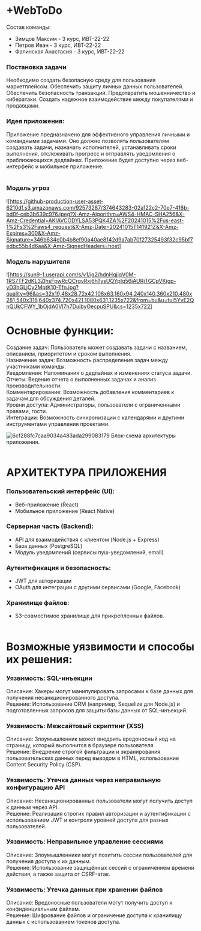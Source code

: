 # +WebToDo<br/>
Cостав команды:<br/>
+ Зимцов Максим - 3 курс, ИВТ-22-22<br/>
+ Петров Иван - 3 курс, ИВТ-22-22<br/>
+ Фалинская Анастасия - 3 курс, ИВТ-22-22<br/>

### Постановка задачи<br/>
Необходимо создать безопасную среду для пользования маркетплейсом. Обеспечить защиту личных данных пользователей. Обеспечить безопасность транзакций. 
Предотвратить мошенничество и кибератаки. Создать надежное взаимодействие между покупателями и продавцами.

### Идея приложения:<br/>
Приложение предназначено для эффективного управления личными и командными задачами. Оно должно позволять пользователям 
создавать задачи, назначать исполнителей, устанавливать сроки выполнения, отслеживать прогресс и отправлять 
уведомления о приближающихся дедлайнах. Приложение будет доступно через веб-интерфейс и мобильное приложение.<br/><br/>

### Модель угроз<br/>
![https://github-production-user-asset-6210df.s3.amazonaws.com/92573287/374643283-02a122c2-70e7-416b-bd0f-ceb3b639c976.jpeg?X-Amz-Algorithm=AWS4-HMAC-SHA256&X-Amz-Credential=AKIAVCODYLSA53PQK4ZA%2F20241015%2Fus-east-1%2Fs3%2Faws4_request&X-Amz-Date=20241015T141921Z&X-Amz-Expires=300&X-Amz-Signature=346b634c0b4b8ef90a40ae8142d9a7ab70f27325493f32c95bf7edbc55b4d6aa&X-Amz-SignedHeaders=host]

### Модель нарушителя<br/>
![https://sun9-1.userapi.com/s/v1/ig2/hdnHqjjqV0M-1RS7TF2dKL3ZlhsFpwRcQCrgyRxj6hTysUQYpIq56jAURjTGCpVKigp-yD3hGLjCy2MptK10-Tfn.jpg?quality=96&as=32x19,48x28,72x42,108x63,160x94,240x140,360x210,480x281,540x316,640x374,720x421,1080x631,1235x722&from=bu&u=tuI5YvE2QnQUkCFWY_1bOjdA0Vl7h7DuibyOecpuSPU&cs=1235x722]

# Основные функции:<br/>
Создание задач: Пользователь может создавать задачи с названием, описанием, приоритетом и сроком выполнения.<br/>
Назначение задач: Возможность распределения задач между участниками команды.<br/>
Уведомления: Напоминания о дедлайнах и изменениях статуса задачи.<br/>
Отчеты: Ведение отчета о выполненных задачах и анализ производительности.<br/>
Комментарирование: Возможность добавления комментариев к задачам для обсуждения деталей.<br/>
Уровни доступа: Администраторы, пользователи с ограниченными правами, гости.<br/>
Интеграции: Возможность синхронизации с календарями и другими инструментами управления проектами.<br/>


![6cf288fc7caa9034a483ada299083179](https://github.com/user-attachments/assets/5057c90d-a5e6-4ac0-9bcc-cd07d45a4150)
Блок-схема архитектуры приложения.<br/><br/>

# АРХИТЕКТУРА ПРИЛОЖЕНИЯ<br/>

### Пользовательский интерфейс (UI):<br/>
+ Веб-приложение (React)<br/>
+ Мобильное приложение (React Native)<br/>
### Серверная часть (Backend):<br/>
+ API для взаимодействия с клиентом (Node.js + Express)<br/>
+ База данных (PostgreSQL)<br/>
+ Модуль уведомлений (сервисы пуш-уведомлений, email)<br/>
### Аутентификация и безопасность:<br/>
+ JWT для авторизации<br/>
+ OAuth для интеграции с другими сервисами (Google, Facebook)<br/>
### Хранилище файлов:<br/>
+ S3-совместимое хранилище для прикрепленных файлов.<br/><br/>


# Возможные уязвимости и способы их решения:<br/>

### Уязвимость: SQL-инъекции<br/>
Описание: Хакеры могут манипулировать запросами к базе данных для получения несанкционированного доступа.<br/>
Решение: Использование ORM (например, Sequelize для Node.js) и подготовленных запросов для защиты базы данных от SQL-инъекций.<br/>

### Уязвимость: Межсайтовый скриптинг (XSS)<br/>
Описание: Злоумышленник может внедрить вредоносный код на страницу, который выполнится в браузере пользователя.<br/>
Решение: Внедрение строгой фильтрации и экранирования пользовательских данных перед выводом в HTML, использование Content Security Policy (CSP).<br/>

### Уязвимость: Утечка данных через неправильную конфигурацию API<br/>
Описание: Несанкционированные пользователи могут получить доступ к данным через API.<br/>
Решение: Реализация строгих правил авторизации и аутентификации с использованием JWT и контроля уровней доступа для разных пользователей.<br/>

### Уязвимость: Неправильное управление сессиями<br/>
Описание: Злоумышленники могут похитить сессии пользователей для получения доступа к их данным.<br/>
Решение: Использование защищённых сессий с ограничением времени действия, а также защита от CSRF-атак. <br/>

### Уязвимость: Утечка данных при хранении файлов<br/>
Описание: Вредоносные пользователи могут получить доступ к конфиденциальным файлам.<br/>
Решение: Шифрование файлов и ограничение доступа к хранилищу данных с использованием токенов доступа.<br/>
